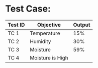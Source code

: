 # Test Case:

Test ID |      Objective    |   Output   
------- | ----------------- | ----------- 
TC 1    |     Temperature   |    15%
TC 2    |     Humidity      |    30%
TC 3    |     Moisture      |    59%
TC 4    |     Moisture is High
